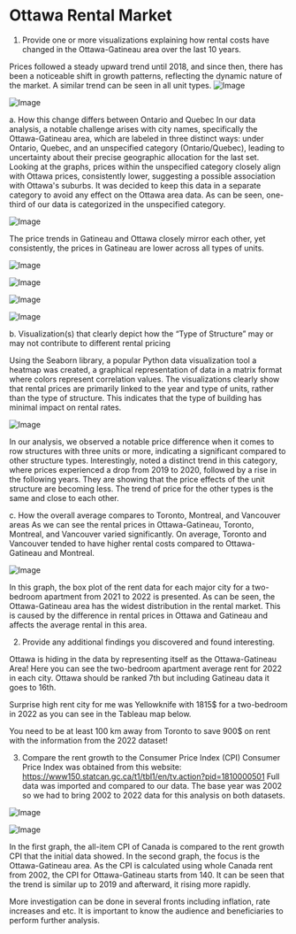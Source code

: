 # Ottawa Rental Market
1)	Provide one or more visualizations explaining how rental costs have changed in the Ottawa-Gatineau area over the last 10 years.


Prices followed a steady upward trend until 2018, and since then, there has been a noticeable shift in growth patterns, reflecting the dynamic nature of the market. A similar trend can be seen in all unit types.
![Image](Data/Ottawa_Gatineau_Area_Average_Rent_by_Year.png)
   

![Image](Data/rent_per_year_per_unit_type.png)


 

a.	How this change differs between Ontario and Quebec
In our data analysis, a notable challenge arises with city names, specifically the Ottawa-Gatineau area, which are labeled in three distinct ways: under Ontario, Quebec, and an unspecified category (Ontario/Quebec), leading to uncertainty about their precise geographic allocation for the last set.
Looking at the graphs, prices within the unspecified category closely align with Ottawa prices, consistently lower, suggesting a possible association with Ottawa's suburbs. It was decided to keep this data in a separate category to avoid any effect on the Ottawa  area data. As can be seen, one-third of our data is categorized in the unspecified category.


![Image](Data/Quebec_Vs_Ontario.png)  

The price trends in Gatineau and Ottawa closely mirror each other, yet consistently, the prices in Gatineau are lower across all types of units.

![Image](Data/Quebec_Vs_Ontario_bachelor.png)  

![Image](Data/Quebec_Vs_Ontario_one_bedroom.png)  

![Image](Data/Quebec_Vs_Ontario_Two_bedroom.png)  
 
![Image](Data/Quebec_Vs_Ontario_Three_bedroom.png)  

b.	Visualization(s) that clearly depict how the “Type of Structure” may or may not contribute to different rental pricing

Using the Seaborn library, a popular Python data visualization tool a heatmap was created, a graphical representation of data in a matrix format where colors represent correlation values. The visualizations clearly show that rental prices are primarily linked to the year and type of units, rather than the type of structure. This indicates that the type of building has minimal impact on rental rates.

 ![Image](Data/heatmap.png) 

In our analysis, we observed a notable price difference when it comes to row structures with three units or more, indicating a significant compared to other structure types. Interestingly, noted a distinct trend in this category, where prices experienced a drop from 2019 to 2020, followed by a rise in the following years. They are showing that the price effects of the unit structure are becoming less. The trend of price for the other types is the same and close to each other.
 
	
c.	How the overall average compares to Toronto, Montreal, and Vancouver areas
As we can see the rental prices in Ottawa-Gatineau, Toronto, Montreal, and Vancouver varied significantly. On average, Toronto and Vancouver tended to have higher rental costs compared to Ottawa-Gatineau and Montreal.

 ![Image](Data/Ottawa_Vs_Montreal_Vs_Toronto_VS_Vancouver.png) 

In this graph, the box plot of the rent data for each major city for a two-bedroom apartment from 2021 to 2022 is presented. As can be seen, the Ottawa-Gatineau area has the widest distribution in the rental market. This is caused by the difference in rental prices in Ottawa and Gatineau and affects the average rental in this area.
 
 

2)	Provide any additional findings you discovered and found interesting.

Ottawa is hiding in the data by representing itself as the Ottawa-Gatineau Area! Here you can see the two-bedroom apartment average rent for 2022 in each city. Ottawa should be ranked 7th but including Gatineau data it goes to 16th.

 


Surprise high rent city for me was Yellowknife with 1815$ for a two-bedroom in 2022 as you can see in the Tableau map below. 
 

You need to be at least 100 km away from Toronto to save 900$ on rent with the information from the 2022 dataset!
 



3)	Compare the rent growth to the Consumer Price Index (CPI)
Consumer Price Index was obtained from this website:   https://www150.statcan.gc.ca/t1/tbl1/en/tv.action?pid=1810000501
Full data was imported and compared to our data. The base year was 2002 so we had to bring 2002 to 2022 data for this analysis on both datasets.

 ![Image](Data/CPI_canada.png) 
 
 ![Image](Data/CPI_Ottawa_VS_canada.png) 


In the first graph, the all-item CPI of Canada is compared to the rent growth CPI that the initial data showed. In the second graph, the focus is the Ottawa-Gatineau area. As the CPI is calculated using whole Canada rent from 2002, the CPI for Ottawa-Gatineau starts from 140. It can be seen that the trend is similar up to 2019 and afterward, it rising more rapidly.

   





More investigation can be done in several fronts including inflation, rate increases and etc. It is important to know the audience and beneficiaries to perform further analysis.
